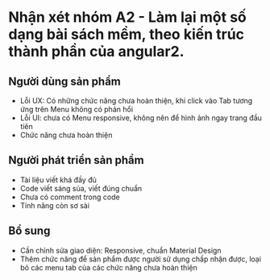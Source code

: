 # Nhận xét nhóm A2 - Làm lại một số dạng bài sách mềm, theo kiến trúc thành phần của angular2.

## Người dùng sản phẩm

- Lỗi UX: Có những chức năng chưa hoàn thiện, khi click vào Tab tương ứng trên Menu không có phản hổi
- Lỗi UI: chưa có Menu responsive, không nên để hình ảnh ngay trang đầu tiên
- Chức năng chưa hoàn thiện

## Người phát triển sản phẩm

- Tài liệu viết khá đầy đủ
- Code viết sáng sủa, viết đúng chuẩn
- Chưa có comment trong code
- Tính năng còn sơ sài

## Bổ sung

- Cần chỉnh sửa giao diện: Responsive, chuẩn Material Design
- Thêm chức năng để sản phẩm được người sử dụng chấp nhận được, loại bỏ các menu tab của các chức năng chưa hoàn thiện
